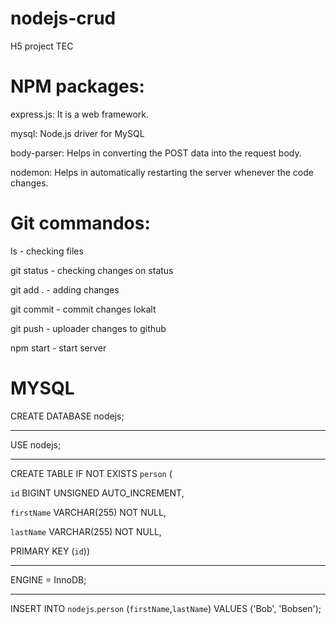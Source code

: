 # nodejs-crud
H5 project TEC

# NPM packages:
express.js: It is a web framework.

mysql: Node.js driver for MySQL

body-parser: Helps in converting the POST data into the request body.

nodemon: Helps in automatically restarting the server whenever the code changes.

# Git commandos:

ls - checking files

git status - checking changes on status

git add . - adding changes

git commit - commit changes lokalt

git push - uploader changes to github

npm start - start server

# MYSQL

CREATE DATABASE nodejs;

---
USE nodejs;

---

CREATE TABLE IF NOT EXISTS `person` (

`id` BIGINT UNSIGNED AUTO_INCREMENT,

`firstName` VARCHAR(255) NOT NULL,

`lastName` VARCHAR(255) NOT NULL,

PRIMARY KEY (`id`))

---

ENGINE = InnoDB;

---

INSERT INTO `nodejs`.`person` (`firstName`,`lastName`) VALUES ('Bob', 'Bobsen');